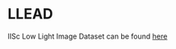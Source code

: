 # LLEAD

IISc Low Light Image Dataset can be found [here](https://indianinstituteofscience-my.sharepoint.com/:f:/g/personal/sameer_iisc_ac_in/Ep3eECkg-mVGi4YICQDbs00BLe4aFkCZtcW-AcU5WL3NCg?e=5%3aIQPsGR%3aorigemail&at=9)
